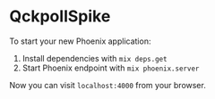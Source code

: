 # QckpollSpike

To start your new Phoenix application:

1. Install dependencies with `mix deps.get`
2. Start Phoenix endpoint with `mix phoenix.server`

Now you can visit `localhost:4000` from your browser.
